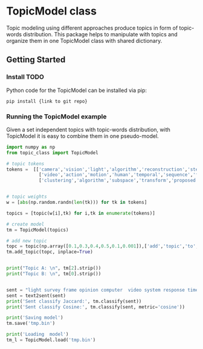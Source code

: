# TopicModel class

Topic modeling using different approaches produce topics in form of topic-words distribution. This package helps to manipulate with topics and organize them in one TopicModel class with shared dictionary. 


## Getting Started

### Install TODO

Python code for the TopicModel can be installed via pip:

```
pip install {link to git repo}
```


### Running the TopicModel example

Given a set independent topics with topic-words distribution, with TopicModel it is easy to combine them in one pseudo-model. 

```python
import numpy as np
from topic_class import TopicModel

# topic tokens
tokens =  [['camera','vision','light','algorithm','reconstruction','stereo','geometry','imaging','color','field'],
            ['video','action','motion','human','temporal','sequence','frame','recognition','model','scene'],
            ['clustering','algorithm','subspace','transform','proposed','technique','color','used','hashing','distance']]


# topic weights
w = [abs(np.random.randn(len(tk))) for tk in tokens]

topics = [topic(w[i],tk) for i,tk in enumerate(tokens)]

# create model
tm = TopicModel(topics)

# add new topic
topc = topic(np.array([0.1,0.3,0.4,0.5,0.1,0.001]),['add','topic','to','class', 'in', 'time'])
tm.add_topic(topc, inplace=True)


print("Topic A: \n", tm[2].strip())
print("Topic B: \n", tm[0].strip())


sent = "light survey frame opinion computer  video system response time".split()
sent = text2sent(sent)
print('Sent classify Jaccard:', tm.classify(sent))
print('Sent classify Cosine:', tm.classify(sent, metric='cosine'))

print('Saving model')
tm.save('tmp.bin')

print('Loading  model')
tm_l = TopicModel.load('tmp.bin')
```
